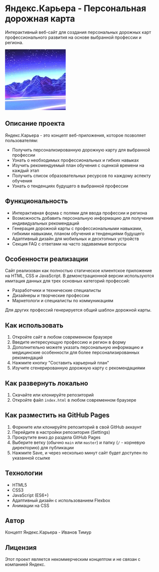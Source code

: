 # Яндекс.Карьера - Персональная дорожная карта

Интерактивный веб-сайт для создания персональных дорожных карт профессионального развития на основе выбранной профессии и региона.

![Скриншот проекта](static/avatarka.png)

## Описание проекта

Яндекс.Карьера - это концепт веб-приложения, которое позволяет пользователям:

- Получить персонализированную дорожную карту для выбранной профессии
- Узнать о необходимых профессиональных и гибких навыках
- Изучить рекомендуемый план обучения с оценкой времени на каждый этап
- Получить список образовательных ресурсов по каждому аспекту обучения
- Узнать о тенденциях будущего в выбранной профессии

## Функциональность

- Интерактивная форма с полями для ввода профессии и региона
- Возможность добавить персональную информацию для получения индивидуальных рекомендаций
- Генерация дорожной карты с профессиональными навыками, гибкими навыками, планом обучения и тенденциями будущего
- Адаптивный дизайн для мобильных и десктопных устройств
- Секция FAQ с ответами на часто задаваемые вопросы

## Особенности реализации

Сайт реализован как полностью статическое клиентское приложение на HTML, CSS и JavaScript. В демонстрационной версии используются имитация данных для трех основных категорий профессий:
- Разработчики и технические специалисты
- Дизайнеры и творческие профессии
- Маркетологи и специалисты по коммуникациям

Для других профессий генерируется общий шаблон дорожной карты.

## Как использовать

1. Откройте сайт в любом современном браузере
2. Введите интересующую профессию и регион в форму
3. Дополнительно можете указать персональную информацию и медицинские особенности для более персонализированных рекомендаций
4. Нажмите кнопку "Составить карьерный план"
5. Изучите сгенерированную дорожную карту с рекомендациями

## Как развернуть локально

1. Скачайте или клонируйте репозиторий
2. Откройте файл `index.html` в любом современном браузере

## Как разместить на GitHub Pages

1. Форкните или клонируйте репозиторий в свой GitHub аккаунт
2. Перейдите в настройки репозитория (Settings)
3. Прокрутите вниз до раздела GitHub Pages
4. Выберите ветку (обычно `main` или `master`) и папку (`/` - корневую директорию) для публикации
5. Нажмите Save, и через несколько минут сайт будет доступен по указанной ссылке

## Технологии

- HTML5
- CSS3
- JavaScript (ES6+)
- Адаптивный дизайн с использованием Flexbox
- Анимации на CSS

## Автор

Концепт Яндекс.Карьера - Иванов Тимур

## Лицензия

Этот проект является некоммерческим концептом и не связан с компанией Яндекс. 